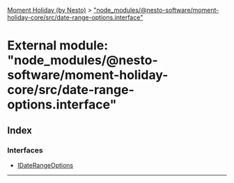 [Moment Holiday (by Nesto)](../README.md) > ["node_modules/@nesto-software/moment-holiday-core/src/date-range-options.interface"](../modules/_node_modules__nesto_software_moment_holiday_core_src_date_range_options_interface_.md)

# External module: "node_modules/@nesto-software/moment-holiday-core/src/date-range-options.interface"

## Index

### Interfaces

* [IDateRangeOptions](../interfaces/_node_modules__nesto_software_moment_holiday_core_src_date_range_options_interface_.idaterangeoptions.md)

---

